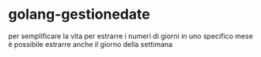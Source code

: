 # golang-gestionedate

per semplificare la vita per estrarre i numeri di giorni in uno specifico mese
è possibile estrarre anche il giorno della settimana

